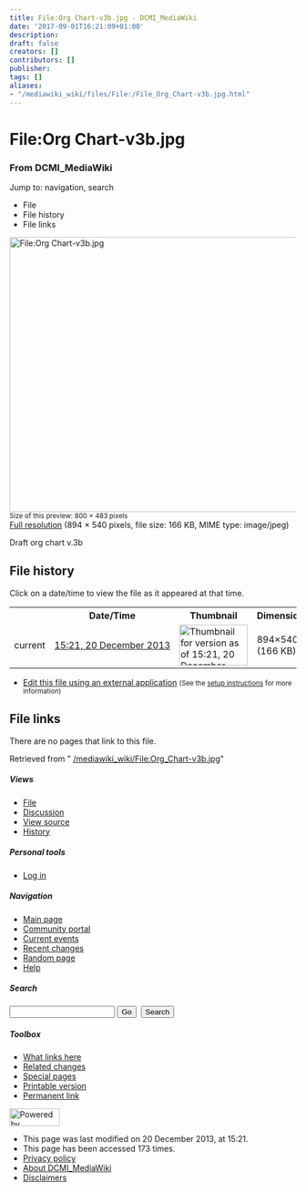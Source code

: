 ```yaml
---
title: File:Org Chart-v3b.jpg - DCMI_MediaWiki
date: '2017-09-01T16:21:09+01:00'
description: 
draft: false
creators: []
contributors: []
publisher: 
tags: []
aliases:
- "/mediawiki_wiki/files/File:/File_Org_Chart-v3b.jpg.html"
---
```


<a id="top"></a>
# File:Org Chart-v3b.jpg

### From DCMI\_MediaWiki

Jump to: navigation, search
<!-- start content -->
- File
- File history
- File links

 [<img alt="File:Org Chart-v3b.jpg" src="/images/9/98/Org_Chart-v3b.jpg" width="800" height="483">](/mediawiki_wiki/files/Org_Chart-v3b.jpg)  
<small>Size of this preview: 800 × 483 pixels</small>  
 [Full resolution](/images/9/98/Org_Chart-v3b.jpg)‎ (894 × 540 pixels, file size: 166 KB, MIME type: image/jpeg)

Draft org chart v.3b

<!-- 
NewPP limit report
Preprocessor node count: 1/1000000
Post-expand include size: 0/2097152 bytes
Template argument size: 0/2097152 bytes
Expensive parser function count: 0/100
-->
## File history

Click on a date/time to view the file as it appeared at that time.

<table class="wikitable filehistory">
  <tr>
    <td></td>
    <th>Date/Time</th>
    <th>Thumbnail</th>
    <th>Dimensions</th>
    <th>User</th>
    <th>Comment</th>
  </tr>
  <tr>
    <td>current</td>
    <td class="filehistory-selected" style="white-space: nowrap;"><a href="/mediawiki_wiki/files/Org_Chart-v3b.jpg">15:21, 20 December 2013</a></td>
    <td><a href="/images/9/98/Org_Chart-v3b.jpg"><img alt="Thumbnail for version as of 15:21, 20 December 2013" src="/images/9/98/Org_Chart-v3b.jpg" width="120" height="72"></a></td>
    <td>894×540 <span style="white-space: nowrap;">(166 KB)</span>
    </td>
    <td>
      <a href="/index.php?title=User:StuartSutton&amp;action=edit&amp;redlink=1" class="new mw-userlink" title="User:StuartSutton (page does not exist)">StuartSutton</a> <span style="white-space: nowrap;"> <span class="mw-usertoollinks">(<a href="/index.php?title=User_talk:StuartSutton&amp;action=edit&amp;redlink=1" class="new" title="User talk:StuartSutton (page does not exist)">Talk</a> | <a href="/index.php/Special:Contributions/StuartSutton" title="Special:Contributions/StuartSutton">contribs</a>)</span></span>
    </td>
    <td> <span class="comment">(Draft org chart v.3b)</span>
    </td>
  </tr>
</table>

  

- [Edit this file using an external application](/index.php?title=File:Org_Chart-v3b.jpg&action=edit&externaledit=true&mode=file "File:Org Chart-v3b.jpg") <small>(See the <a href="http://www.mediawiki.org/wiki/Manual:External_editors" class="external text" rel="nofollow">setup instructions</a> for more information)</small>

## File links

There are no pages that link to this file.

Retrieved from " [/mediawiki_wiki/File:Org\_Chart-v3b.jpg](/mediawiki_wiki/files/File:/File:Org_Chart-v3b.jpg.html)"

<!-- end content -->

##### Views

- [File](/mediawiki_wiki/files/File:/File:Org_Chart-v3b.jpg.html)
- [Discussion](/index.php?title=File_talk:Org_Chart-v3b.jpg&action=edit&redlink=1 "Discussion about the content page [t]")
- [View source](/index.php?title=File:Org_Chart-v3b.jpg&action=edit "This page is protected.
You can view its source [e]")
- [History](/index.php?title=File:Org_Chart-v3b.jpg&action=history "Past revisions of this page [h]")

##### Personal tools

- [Log in](/index.php?title=Special:UserLogin&returnto=File:Org_Chart-v3b.jpg "You are encouraged to log in; however, it is not mandatory [o]")

<script type="text/javascript"> if (window.isMSIE55) fixalpha(); </script>

##### Navigation

- [Main page](/index.php/Main_Page "Visit the main page [z]")
- [Community portal](/index.php/DCMI_MediaWiki:Community_portal "About the project, what you can do, where to find things")
- [Current events](/index.php/DCMI_MediaWiki:Current_events "Find background information on current events")
- [Recent changes](/index.php/Special:RecentChanges "The list of recent changes in the wiki [r]")
- [Random page](/index.php/Special:Random "Load a random page [x]")
- [Help](/index.php/Help:Contents "The place to find out")

##### <label for="searchInput">Search</label>

<form action="/index.php" id="searchform">
				<input type="hidden" name="title" value="Special:Search">
				<input id="searchInput" title="Search DCMI_MediaWiki" accesskey="f" type="search" name="search">
				<input type="submit" name="go" class="searchButton" id="searchGoButton" value="Go" title="Go to a page with this exact name if exists"> 
				<input type="submit" name="fulltext" class="searchButton" id="mw-searchButton" value="Search" title="Search the pages for this text">
			</form>

##### Toolbox

- [What links here](/index.php/Special:WhatLinksHere/File:Org_Chart-v3b.jpg "List of all wiki pages that link here [j]")
- [Related changes](/index.php/Special:RecentChangesLinked/File:Org_Chart-v3b.jpg "Recent changes in pages linked from this page [k]")
- [Special pages](/index.php/Special:SpecialPages "List of all special pages [q]")
- [Printable version](/index.php?title=File:Org_Chart-v3b.jpg&printable=yes "Printable version of this page [p]")
- [Permanent link](/index.php?title=File:Org_Chart-v3b.jpg&oldid=5831 "Permanent link to this revision of the page")

<!-- end of the left (by default at least) column -->

 [<img src="/skins/common/images/poweredby_mediawiki_88x31.png" height="31" width="88" alt="Powered by MediaWiki">](http://www.mediawiki.org/)

- This page was last modified on 20 December 2013, at 15:21.
- This page has been accessed 173 times.
- [Privacy policy](/index.php/DCMI_MediaWiki:Privacy_policy "DCMI MediaWiki:Privacy policy")
- [About DCMI\_MediaWiki](/index.php/DCMI_MediaWiki:About "DCMI MediaWiki:About")
- [Disclaimers](/index.php/DCMI_MediaWiki:General_disclaimer "DCMI MediaWiki:General disclaimer")

<script>if (window.runOnloadHook) runOnloadHook();</script><!-- Served in 0.454 secs. -->
